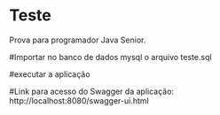 # Teste
Prova para programador Java Senior.

#Importar no banco de dados mysql o arquivo teste.sql

#executar a aplicação

#Link para acesso do Swagger da aplicação:
http://localhost:8080/swagger-ui.html
